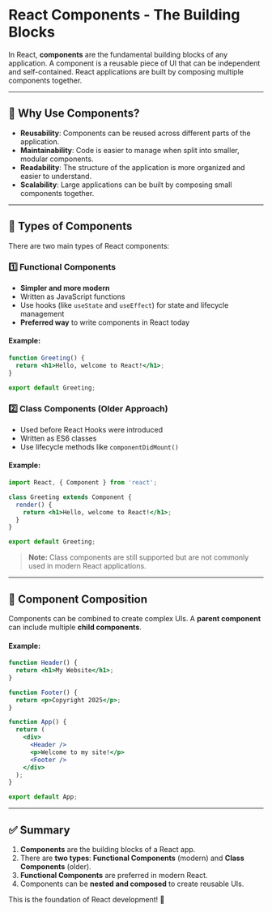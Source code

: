 # React Components - The Building Blocks

In React, **components** are the fundamental building blocks of any application. A component is a reusable piece of UI that can be independent and self-contained. React applications are built by composing multiple components together.

---

## 📌 Why Use Components?

- **Reusability**: Components can be reused across different parts of the application.
- **Maintainability**: Code is easier to manage when split into smaller, modular components.
- **Readability**: The structure of the application is more organized and easier to understand.
- **Scalability**: Large applications can be built by composing small components together.

---

## 📌 Types of Components

There are two main types of React components:

### 1️⃣ Functional Components
- **Simpler and more modern**
- Written as JavaScript functions
- Use hooks (like `useState` and `useEffect`) for state and lifecycle management
- **Preferred way** to write components in React today

#### Example:
```jsx
function Greeting() {
  return <h1>Hello, welcome to React!</h1>;
}

export default Greeting;
```

### 2️⃣ Class Components (Older Approach)
- Used before React Hooks were introduced
- Written as ES6 classes
- Use lifecycle methods like `componentDidMount()`

#### Example:
```jsx
import React, { Component } from 'react';

class Greeting extends Component {
  render() {
    return <h1>Hello, welcome to React!</h1>;
  }
}

export default Greeting;
```

> **Note:** Class components are still supported but are not commonly used in modern React applications.

---

## 📌 Component Composition

Components can be combined to create complex UIs. A **parent component** can include multiple **child components**.

#### Example:
```jsx
function Header() {
  return <h1>My Website</h1>;
}

function Footer() {
  return <p>Copyright 2025</p>;
}

function App() {
  return (
    <div>
      <Header />
      <p>Welcome to my site!</p>
      <Footer />
    </div>
  );
}

export default App;
```

---

## ✅ Summary

1. **Components** are the building blocks of a React app.
2. There are **two types**: **Functional Components** (modern) and **Class Components** (older).
3. **Functional Components** are preferred in modern React.
4. Components can be **nested and composed** to create reusable UIs.

This is the foundation of React development! 🚀
